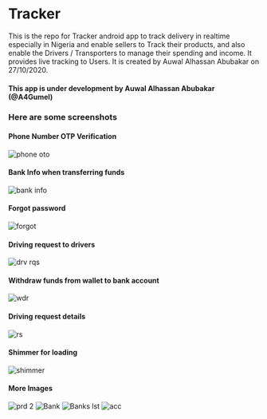 # Tracker

This is the repo for Tracker android app to track delivery in realtime especially in Nigeria and enable sellers to Track their products, and also enable the Drivers / Transporters to manage their spending and income. It provides live tracking to Users.
It is created by Auwal Alhassan Abubakar on 27/10/2020.


#### This app is under development by Auwal Alhassan Abubakar (@A4Gumel)

### Here are some screenshots

#### Phone Number OTP Verification
![phone oto](https://user-images.githubusercontent.com/71941098/183285424-d48360e1-43ee-4844-8f00-e02cfc455bae.JPG)

#### Bank Info when transferring funds
![bank info](https://user-images.githubusercontent.com/71941098/183285463-39bb0f26-dd1b-40bf-ae8e-9bf3dba3fdd2.JPG)

#### Forgot password
![forgot](https://user-images.githubusercontent.com/71941098/183285486-6c4a90c4-7763-4db9-8140-1dd9a40f45cf.JPG)

#### Driving request to drivers
![drv rqs](https://user-images.githubusercontent.com/71941098/183285499-94d01fa9-3089-41b4-a951-165ba6d5c768.JPG)

#### Withdraw funds from wallet to bank account
![wdr](https://user-images.githubusercontent.com/71941098/183285520-c41b5530-5683-4769-9cc2-b815b1fc0bc3.JPG)

#### Driving request details
![rs](https://user-images.githubusercontent.com/71941098/183285545-4a3ad1ef-8d46-475e-a265-fdbe0d628890.JPG)

#### Shimmer for loading
![shimmer](https://user-images.githubusercontent.com/71941098/183285559-96da7983-9d8b-4bf9-aaa4-4aaac380ec9d.JPG)

#### More Images
![prd 2](https://user-images.githubusercontent.com/71941098/183287043-c6bad2eb-558c-4a30-a1a5-1d75bfd61f69.jpeg)
![Bank](https://user-images.githubusercontent.com/71941098/183287046-f7282433-14c3-496d-b2be-f93ce382b1a4.jpeg)
![Banks lst](https://user-images.githubusercontent.com/71941098/183287047-03c873e1-7cbe-4197-9d97-02379a0656c6.jpeg)
![acc](https://user-images.githubusercontent.com/71941098/183287049-093d5483-a5de-44d0-b549-e9d49ebe2857.jpeg)
